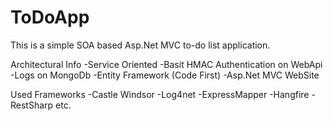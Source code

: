 # ToDoApp
This is a simple SOA based Asp.Net MVC to-do list application.

Architectural Info
-Service Oriented
-Basit HMAC Authentication on WebApi
-Logs on MongoDb
-Entity Framework (Code First)
-Asp.Net MVC WebSite

Used Frameworks
-Castle Windsor
-Log4net
-ExpressMapper
-Hangfire
-RestSharp
etc.
